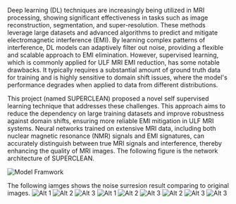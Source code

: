 Deep learning (DL) techniques are increasingly being utilized in MRI processing, showing significant effectiveness in tasks such as image reconstruction, segmentation, and super-resolution. These methods leverage large datasets and advanced algorithms to predict and mitigate electromagnetic interference (EMI). By learning complex patterns of interference, DL models can adaptively filter out noise, providing a flexible and scalable approach to EMI elimination. However, supervised learning, which is commonly applied for ULF MRI EMI reduction, has some notable drawbacks. It typically requires a substantial amount of ground truth data for training and is highly sensitive to domain shift issues, where the model's performance degrades when applied to data from different distributions. 


This project (named SUPERCLEAN) proposed a novel self supervised learning technique that addresses these challenges. 
This approach aims to reduce the dependency on large training datasets and improve robustness against domain shifts, 
ensuring more reliable EMI mitigation in ULF MRI systems. Neural networks trained on extensive MRI data, 
including both nuclear magnetic resonance (NMR) signals and EMI signatures, can accurately distinguish between true MRI signals and interference, 
thereby enhancing the quality of MRI images. The following figure is the network architecture of SUPERCLEAN.

![Model Framwork](./SUPERCLEAN-framework.png)  

The following iamges shows the noise surresion result comparing to original images.
![Alt 1](./ML_Denoising_RS027.png)  ![Alt 2](./ML_Denoising_RS052.png)  ![Alt 3](./ML_Denoising_RS067.png) 
![Alt 1](./ML_Denoising_RS073.png)  ![Alt 2](./ML_Denoising_RS075.png)  ![Alt 3](./ML_Denoising_RS076.png) 
![Alt 2](./SUPERCLEAN_RS027.png)  ![Alt 3](./SUPERCLEAN_RS052.png) ![Alt 3](./phantom.png) 
